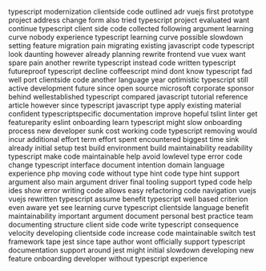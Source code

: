 typescript modernization clientside code outlined adr vuejs first prototype project address change form also tried typescript project evaluated want continue typescript client side code collected following argument learning curve nobody experience typescript learning curve possible slowdown setting feature migration pain migrating existing javascript code typescript look daunting however already planning rewrite frontend vue vuex want spare pain another rewrite typescript instead code written typescript futureproof typescript decline coffeescript mind dont know typescript fad well port clientside code another language year optimistic typescript still active development future since open source microsoft corporate sponsor behind wellestablished typescript compared javascript tutorial reference article however since typescript javascript type apply existing material confident typescriptspecific documentation improve hopeful tslint linter get featureparity eslint onboarding learn typescript might slow onboarding process new developer sunk cost working code typescript removing would incur additional effort term effort spent encountered biggest time sink already initial setup test build environment build maintainability readability typescript make code maintainable help avoid lowlevel type error code change typescript interface document intention domain language experience php moving code without type hint code type hint support argument also main argument driver final tooling support typed code help ides show error writing code allows easy refactoring code navigation vuejs vuejs rewritten typescript assume benefit typescript well based criterion even aware yet see learning curve typescript clientside language benefit maintainability important argument document personal best practice team documenting structure client side code write typescript consequence velocity developing clientside code increase code maintainable switch test framework tape jest since tape author wont officially support typescript documentation support around jest might initial slowdown developing new feature onboarding developer without typescript experience